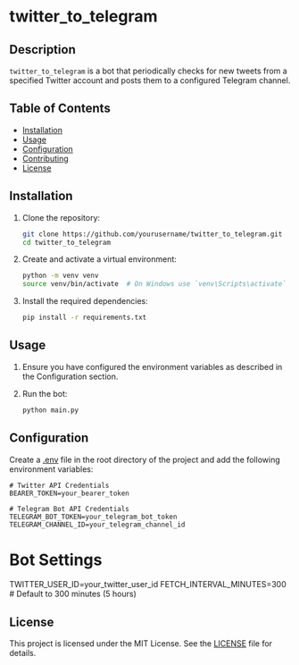 # twitter_to_telegram

## Description
`twitter_to_telegram` is a bot that periodically checks for new tweets from a specified Twitter account and posts them to a configured Telegram channel.

## Table of Contents
- [Installation](#installation)
- [Usage](#usage)
- [Configuration](#configuration)
- [Contributing](#contributing)
- [License](#license)

## Installation
1. Clone the repository:
    ```sh
    git clone https://github.com/yourusername/twitter_to_telegram.git
    cd twitter_to_telegram
    ```

2. Create and activate a virtual environment:
    ```sh
    python -m venv venv
    source venv/bin/activate  # On Windows use `venv\Scripts\activate`
    ```

3. Install the required dependencies:
    ```sh
    pip install -r requirements.txt
    ```

## Usage
1. Ensure you have configured the environment variables as described in the Configuration section.

2. Run the bot:
    ```sh
    python main.py
    ```

## Configuration
Create a [.env](http://_vscodecontentref_/1) file in the root directory of the project and add the following environment variables:

```env
# Twitter API Credentials
BEARER_TOKEN=your_bearer_token

# Telegram Bot API Credentials
TELEGRAM_BOT_TOKEN=your_telegram_bot_token
TELEGRAM_CHANNEL_ID=your_telegram_channel_id
```
# Bot Settings
TWITTER_USER_ID=your_twitter_user_id
FETCH_INTERVAL_MINUTES=300  # Default to 300 minutes (5 hours)

## License
This project is licensed under the MIT License. See the [LICENSE](LICENSE) file for details.